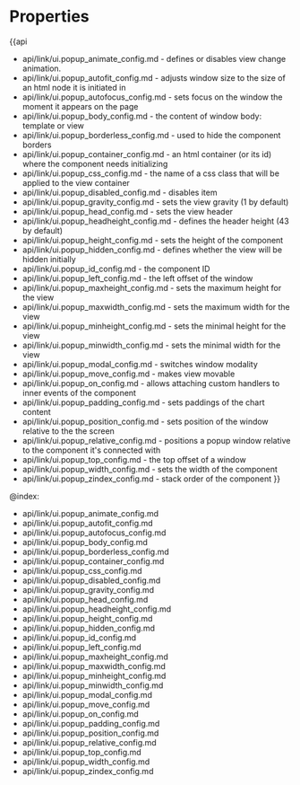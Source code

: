 
Properties
==========

{{api
- api/link/ui.popup_animate_config.md - defines or disables view change animation.
- api/link/ui.popup_autofit_config.md - adjusts window size to the size of an html node it is initiated in
- api/link/ui.popup_autofocus_config.md - sets focus on the window the moment it appears on the page
- api/link/ui.popup_body_config.md - the content of window body: template or view
- api/link/ui.popup_borderless_config.md - used to hide the component borders
- api/link/ui.popup_container_config.md - an html container (or its id) where the component needs initializing
- api/link/ui.popup_css_config.md - the name of a css class that will be applied to the view container
- api/link/ui.popup_disabled_config.md - disables item
- api/link/ui.popup_gravity_config.md - sets the view gravity (1 by default)
- api/link/ui.popup_head_config.md - sets the view header
- api/link/ui.popup_headheight_config.md - defines the header height (43 by default)
- api/link/ui.popup_height_config.md - sets the height of the component
- api/link/ui.popup_hidden_config.md - defines whether the view will be hidden initially
- api/link/ui.popup_id_config.md - the component ID
- api/link/ui.popup_left_config.md - the left offset of the window
- api/link/ui.popup_maxheight_config.md - sets the maximum height for the view
- api/link/ui.popup_maxwidth_config.md - sets the maximum width for the view
- api/link/ui.popup_minheight_config.md - sets the minimal height for the view
- api/link/ui.popup_minwidth_config.md - sets the minimal width for the view
- api/link/ui.popup_modal_config.md - switches window modality
- api/link/ui.popup_move_config.md - makes view movable
- api/link/ui.popup_on_config.md - allows attaching custom handlers to inner events of the component
- api/link/ui.popup_padding_config.md - sets paddings of the chart content
- api/link/ui.popup_position_config.md - sets position of the window relative to the the screen
- api/link/ui.popup_relative_config.md - positions a popup window relative to the component it's connected with
- api/link/ui.popup_top_config.md - the top offset of a window
- api/link/ui.popup_width_config.md - sets the width of the component
- api/link/ui.popup_zindex_config.md - stack order of the component
}}

@index:
- api/link/ui.popup_animate_config.md
- api/link/ui.popup_autofit_config.md
- api/link/ui.popup_autofocus_config.md
- api/link/ui.popup_body_config.md
- api/link/ui.popup_borderless_config.md
- api/link/ui.popup_container_config.md
- api/link/ui.popup_css_config.md
- api/link/ui.popup_disabled_config.md
- api/link/ui.popup_gravity_config.md
- api/link/ui.popup_head_config.md
- api/link/ui.popup_headheight_config.md
- api/link/ui.popup_height_config.md
- api/link/ui.popup_hidden_config.md
- api/link/ui.popup_id_config.md
- api/link/ui.popup_left_config.md
- api/link/ui.popup_maxheight_config.md
- api/link/ui.popup_maxwidth_config.md
- api/link/ui.popup_minheight_config.md
- api/link/ui.popup_minwidth_config.md
- api/link/ui.popup_modal_config.md
- api/link/ui.popup_move_config.md
- api/link/ui.popup_on_config.md
- api/link/ui.popup_padding_config.md
- api/link/ui.popup_position_config.md
- api/link/ui.popup_relative_config.md
- api/link/ui.popup_top_config.md
- api/link/ui.popup_width_config.md
- api/link/ui.popup_zindex_config.md

